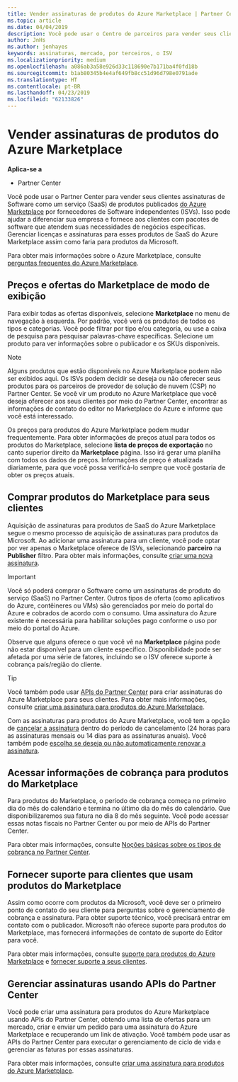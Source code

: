 ```yaml
---
title: Vender assinaturas de produtos do Azure Marketplace | Partner Center
ms.topic: article
ms.date: 04/04/2019
description: Você pode usar o Centro de parceiros para vender seus clientes de assinaturas de Software como serviço (SaaS) produtos publicados no Azure Marketplace por fornecedores de Software independentes (ISVs).
author: JnHs
ms.author: jenhayes
keywords: assinaturas, mercado, por terceiros, o ISV
ms.localizationpriority: medium
ms.openlocfilehash: a086ab3a58e926d33c118690e7b171ba4f0fd18b
ms.sourcegitcommit: b1ab80345b4e4af649fb8cc51d96d798e0791ade
ms.translationtype: HT
ms.contentlocale: pt-BR
ms.lasthandoff: 04/23/2019
ms.locfileid: "62133826"
---
```

# <a name="sell-subscriptions-to-azure-marketplace-products"></a>Vender assinaturas de produtos do Azure Marketplace

**Aplica-se a**

- Partner Center

Você pode usar o Partner Center para vender seus clientes assinaturas de Software como um serviço (SaaS) de produtos publicados [do Azure Marketplace](https://azuremarketplace.microsoft.com/marketplace) por fornecedores de Software independentes (ISVs). Isso pode ajudar a diferenciar sua empresa e fornece aos clientes com pacotes de software que atendem suas necessidades de negócios específicas. Gerenciar licenças e assinaturas para esses produtos de SaaS do Azure Marketplace assim como faria para produtos da Microsoft.

Para obter mais informações sobre o Azure Marketplace, consulte [perguntas frequentes do Azure Marketplace](https://docs.microsoft.com/azure/marketplace/marketplace-faq-publisher-guide).

## <a name="view-marketplace-offers-and-pricing"></a>Preços e ofertas do Marketplace de modo de exibição

Para exibir todas as ofertas disponíveis, selecione **Marketplace** no menu de navegação à esquerda. Por padrão, você verá os produtos de todos os tipos e categorias. Você pode filtrar por tipo e/ou categoria, ou use a caixa de pesquisa para pesquisar palavras-chave específicas. Selecione um produto para ver informações sobre o publicador e os SKUs disponíveis.

> [!NOTE]
> Alguns produtos que estão disponíveis no Azure Marketplace podem não ser exibidos aqui. Os ISVs podem decidir se deseja ou não oferecer seus produtos para os parceiros de provedor de solução de nuvem (CSP) no Partner Center. Se você vir um produto no Azure Marketplace que você deseja oferecer aos seus clientes por meio do Partner Center, encontrar as informações de contato do editor no Marketplace do Azure e informe que você está interessado.

Os preços para produtos do Azure Marketplace podem mudar frequentemente. Para obter informações de preços atual para todos os produtos do Marketplace, selecione **lista de preços de exportação** no canto superior direito da **Marketplace** página. Isso irá gerar uma planilha com todos os dados de preços. Informações de preço é atualizada diariamente, para que você possa verificá-lo sempre que você gostaria de obter os preços atuais.

## <a name="purchase-marketplace-products-for-your-customers"></a>Comprar produtos do Marketplace para seus clientes

Aquisição de assinaturas para produtos de SaaS do Azure Marketplace segue o mesmo processo de aquisição de assinaturas para produtos da Microsoft. Ao adicionar uma assinatura para um cliente, você pode optar por ver apenas o Marketplace oferece de ISVs, selecionando **parceiro** na **Publisher** filtro. Para obter mais informações, consulte [criar uma nova assinatura](create-a-new-subscription.md).

> [!IMPORTANT]
> Você só poderá comprar o Software como um assinaturas de produto do serviço (SaaS) no Partner Center. Outros tipos de oferta (como aplicativos do Azure, contêineres ou VMs) são gerenciados por meio do portal do Azure e cobrados de acordo com o consumo. Uma assinatura do Azure existente é necessária para habilitar soluções pago conforme o uso por meio do portal do Azure.

Observe que alguns oferece o que você vê na **Marketplace** página pode não estar disponível para um cliente específico. Disponibilidade pode ser afetada por uma série de fatores, incluindo se o ISV oferece suporte à cobrança país/região do cliente.

> [!TIP]
> Você também pode usar [APIs do Partner Center](https://docs.microsoft.com/partner-center/develop/) para criar assinaturas do Azure Marketplace para seus clientes. Para obter mais informações, consulte [criar uma assinatura para produtos do Azure Marketplace](https://docs.microsoft.com/partner-center/develop/create-subscription-azure-marketplace-products).

Com as assinaturas para produtos do Azure Marketplace, você tem a opção de [cancelar a assinatura](https://docs.microsoft.com/partner-center/create-a-new-subscription#cancel-a-subscription) dentro do período de cancelamento (24 horas para as assinaturas mensais ou 14 dias para as assinaturas anuais). Você também pode [escolha se deseja ou não automaticamente renovar a assinatura](https://docs.microsoft.com/partner-center/create-a-new-subscription#choose-whether-to-automatically-renew-an-azure-marketplace-subscription).

## <a name="access-billing-info-for-marketplace-products"></a>Acessar informações de cobrança para produtos do Marketplace

Para produtos do Marketplace, o período de cobrança começa no primeiro dia do mês do calendário e termina no último dia do mês do calendário. Que disponibilizaremos sua fatura no dia 8 do mês seguinte. Você pode acessar essas notas fiscais no Partner Center ou por meio de APIs do Partner Center.

Para obter mais informações, consulte [Noções básicas sobre os tipos de cobrança no Partner Center](https://docs.microsoft.com/partner-center/billing-different-types#billing-for-one-time-and-select-recurring-charges).

## <a name="provide-support-for-customers-using-marketplace-products"></a>Fornecer suporte para clientes que usam produtos do Marketplace

Assim como ocorre com produtos da Microsoft, você deve ser o primeiro ponto de contato do seu cliente para perguntas sobre o gerenciamento de cobrança e assinatura. Para obter suporte técnico, você precisará entrar em contato com o publicador. Microsoft não oferece suporte para produtos do Marketplace, mas fornecerá informações de contato de suporte do Editor para você.

Para obter mais informações, consulte [suporte para produtos do Azure Marketplace](https://docs.microsoft.com/partner-center/report-problems-on-behalf-of-a-customer#support-for-azure-marketplace-products) e [fornecer suporte a seus clientes](https://docs.microsoft.com/partner-center/customer-support).

## <a name="manage-subscriptions-using-partner-center-apis"></a>Gerenciar assinaturas usando APIs do Partner Center

Você pode criar uma assinatura para produtos do Azure Marketplace usando APIs do Partner Center, obtendo uma lista de ofertas para um mercado, criar e enviar um pedido para uma assinatura do Azure Marketplace e recuperando um link de ativação. Você também pode usar as APIs do Partner Center para executar o gerenciamento de ciclo de vida e gerenciar as faturas por essas assinaturas.

Para obter mais informações, consulte [criar uma assinatura para produtos do Azure Marketplace](https://docs.microsoft.com/partner-center/develop/create-subscription-azure-marketplace-products).